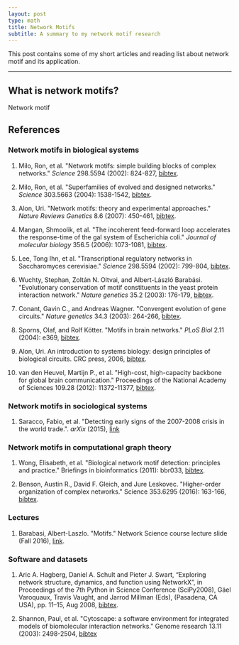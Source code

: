 ```yaml
---
layout: post
type: math
title: Network Motifs
subtitle: A summary to my network motif research
---
```


This post contains some of my short articles and reading list about network motif
and its application.

---

## What is network motifs?

Network motif 

## References

### Network motifs in biological systems

1. Milo, Ron, et al. "Network motifs: simple building blocks of complex networks." _Science_ 298.5594 (2002): 824-827, [bibtex](https://scholar.googleusercontent.com/scholar.bib?q=info:5sIx4cVQ5SAJ:scholar.google.com/&output=citation&scisig=AAGBfm0AAAAAWGhd7p5wl3OYVwxtQZQYubNeJubT3Jb4&scisf=4&ct=citation&cd=-1&hl=en).

2. Milo, Ron, et al. "Superfamilies of evolved and designed networks." _Science_ 303.5663 (2004): 1538-1542, [bibtex](https://scholar.googleusercontent.com/scholar.bib?q=info:Zfl8teSYQB4J:scholar.google.com/&output=citation&scisig=AAGBfm0AAAAAWGhzzgtFqdBuuPF1AGzWwQiQEoOB_5WJ&scisf=4&ct=citation&cd=-1&hl=en).

3. Alon, Uri. "Network motifs: theory and experimental approaches." _Nature Reviews Genetics_ 8.6 (2007): 450-461, [bibtex](https://scholar.googleusercontent.com/scholar.bib?q=info:cbJjCksIhX8J:scholar.google.com/&output=citation&scisig=AAGBfm0AAAAAWGh0RFMMDw4fUI84LIkj90erExosavuH&scisf=4&ct=citation&cd=-1&hl=en).

4. Mangan, Shmoolik, et al. "The incoherent feed-forward loop accelerates the response-time of the gal system of Escherichia coli." _Journal of molecular biology_ 356.5 (2006): 1073-1081, [bibtex](https://scholar.googleusercontent.com/scholar.bib?q=info:ROWifBulw-UJ:scholar.google.com/&output=citation&scisig=AAGBfm0AAAAAWGh0t511Z85JFWWt9uQLrfywayA2NWS9&scisf=4&ct=citation&cd=-1&hl=en).

5. Lee, Tong Ihn, et al. "Transcriptional regulatory networks in Saccharomyces cerevisiae." _Science_ 298.5594 (2002): 799-804, [bibtex](https://scholar.googleusercontent.com/scholar.bib?q=info:7jHyjHPdZTYJ:scholar.google.com/&output=citation&scisig=AAGBfm0AAAAAWGh0_mZS0XevFl8BJdbtWyJoSTdltYxJ&scisf=4&ct=citation&cd=-1&hl=en).

6. Wuchty, Stephan, Zoltán N. Oltvai, and Albert-László Barabási. "Evolutionary conservation of motif constituents in the yeast protein interaction network." _Nature genetics_ 35.2 (2003): 176-179, [bibtex](https://scholar.googleusercontent.com/scholar.bib?q=info:y-sQPWVBTsQJ:scholar.google.com/&output=citation&scisig=AAGBfm0AAAAAWGh1Q8HbnUR1RaWWjmYB4uDLXO_lFQLv&scisf=4&ct=citation&cd=-1&hl=en).

7. Conant, Gavin C., and Andreas Wagner. "Convergent evolution of gene circuits." _Nature genetics_ 34.3 (2003): 264-266, [bibtex](https://scholar.googleusercontent.com/scholar.bib?q=info:5FWTYn0WhjYJ:scholar.google.com/&output=citation&scisig=AAGBfm0AAAAAWGh1cEs16cbfO2AOv2sdrKoCZJAMjBqK&scisf=4&ct=citation&cd=-1&hl=en).

8. Sporns, Olaf, and Rolf Kötter. "Motifs in brain networks." _PLoS Biol_ 2.11 (2004): e369, [bibtex](https://scholar.googleusercontent.com/scholar.bib?q=info:fQDAwUCce6kJ:scholar.google.com/&output=citation&scisig=AAGBfm0AAAAAWGh3pgPtiISUvhk2i76FxKpGegXM4f0L&scisf=4&ct=citation&cd=-1&hl=en).

9. Alon, Uri. An introduction to systems biology: design principles of biological circuits. CRC press, 2006, [bibtex](https://scholar.googleusercontent.com/scholar.bib?q=info:WfxoIVydCMYJ:scholar.google.com/&output=citation&scisig=AAGBfm0AAAAAWGh5GgScE9qEreAssyxSuAwqCAZiRijm&scisf=4&ct=citation&cd=-1&hl=en).

10. van den Heuvel, Martijn P., et al. "High-cost, high-capacity backbone for global brain communication." Proceedings of the National Academy of Sciences 109.28 (2012): 11372-11377, [bibtex](https://scholar.googleusercontent.com/scholar.bib?q=info:ppUq72egQQ0J:scholar.google.com/&output=citation&scisig=AAGBfm0AAAAAWGh5S_TcIqq66LpD-CPqeD6r9jOjh8E6&scisf=4&ct=citation&cd=-1&hl=en).

### Network motifs in sociological systems

1. Saracco, Fabio, et al. "Detecting early signs of the 2007-2008 crisis in the world trade.". _arXix_ (2015), [link](https://arxiv.org/pdf/1508.03533v3.pdf)

### Network motifs in computational graph theory

1. Wong, Elisabeth, et al. "Biological network motif detection: principles and practice." Briefings in bioinformatics (2011): bbr033, [bibtex](https://scholar.googleusercontent.com/scholar.bib?q=info:mIyDEmMQJ7MJ:scholar.google.com/&output=citation&scisig=AAGBfm0AAAAAWGh5lat-erXi0NuUyCOZybI1Iu44kkUU&scisf=4&ct=citation&cd=-1&hl=en).

2. Benson, Austin R., David F. Gleich, and Jure Leskovec. "Higher-order organization of complex networks." Science 353.6295 (2016): 163-166, [bibtex](https://scholar.googleusercontent.com/scholar.bib?q=info:lmsKPOLl1doJ:scholar.google.com/&output=citation&scisig=AAGBfm0AAAAAWGh5w0clwRLQq_o_hZvHiQvjIkhpOW4j&scisf=4&ct=citation&cd=-1&hl=en).

### Lectures

1. Barabasi, Albert-Laszlo. "Motifs." Network Science course lecture slide (Fall 2016), [link](http://barabasilab.neu.edu/courses/phys5116/content/Motifs_2016.pdf). 

### Software and datasets

1. Aric A. Hagberg, Daniel A. Schult and Pieter J. Swart, “Exploring network structure, dynamics, and function using NetworkX”, in Proceedings of the 7th Python in Science Conference (SciPy2008), Gäel Varoquaux, Travis Vaught, and Jarrod Millman (Eds), (Pasadena, CA USA), pp. 11–15, Aug 2008, [bibtex](http://math.lanl.gov/~hagberg/Publications/hagberg-2008-exploring.shtml).

2. Shannon, Paul, et al. "Cytoscape: a software environment for integrated models of biomolecular interaction networks." Genome research 13.11 (2003): 2498-2504, [bibtex](https://scholar.googleusercontent.com/scholar.bib?q=info:TG2bwt1wNp0J:scholar.google.com/&output=citation&scisig=AAGBfm0AAAAAWGh7OxDESZ6QOa3bF0DdM_rShzc9P2Sn&scisf=4&ct=citation&cd=-1&hl=en)
